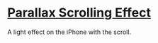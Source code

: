 # [Parallax Scrolling Effect](https://mikeegivieer.github.io/Parallax-Scrolling-Effect/)

A light effect on the iPhone with the scroll.
